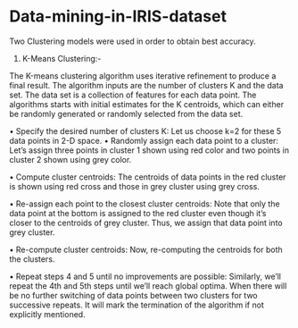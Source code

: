 # Data-mining-in-IRIS-dataset
Two Clustering models were used in order to obtain best accuracy.

1.	K-Means Clustering:-

The Κ-means clustering algorithm uses iterative refinement to produce a final result. The algorithm inputs are the number of clusters Κ and the data set. The data set is a collection of features for each data point. The algorithms starts with initial estimates for the Κ centroids, which can either be randomly generated or randomly selected from the data set. 

•	Specify the desired number of clusters K: Let us choose k=2 for these 5 data points in 2-D space. 
•	Randomly assign each data point to a cluster: Let’s assign three points in cluster 1 shown using red color and two points in cluster 2 shown using grey color.
 
•	Compute cluster centroids: The centroids of data points in the red cluster is shown using red cross and those in grey cluster using grey cross.
 
•	Re-assign each point to the closest cluster centroids: Note that only the data point at the bottom is assigned to the red cluster even though it’s closer to the centroids of grey cluster. Thus, we assign that data point into grey cluster.
 

•	Re-compute cluster centroids: Now, re-computing the centroids for both the clusters.
 
•	Repeat steps 4 and 5 until no improvements are possible: Similarly, we’ll repeat the 4th and 5th steps until we’ll reach global optima. When there will be no further switching of data points between two clusters for two successive repeats. It will mark the termination of the algorithm if not explicitly mentioned.
